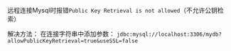 远程连接Mysql时报错`Public Key Retrieval is not allowed`（不允许公钥检索）

解决方法：
在连接字符串中添加参数：
`jdbc:mysql://localhost:3306/mydb?allowPublicKeyRetrieval=true&useSSL=false`